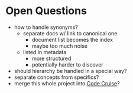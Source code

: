 # Open Questions

* how to handle synonyms?
    * separate docs w/ link to canonical one
        * document list becomes the index
        * maybe too much noise
    * listed in metadata
        * more structured
        * potentially harder to discover
* should hierarchy be handled in a special way?
* separate concepts from specifics?
* merge this whole project into [Code Cruise](https://github.com/afeld/code_cruise)?
